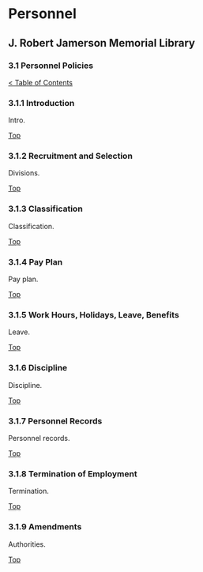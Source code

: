 [0]: ../README.md
[3.1]: personnel-policies.md

# Personnel
## J. Robert Jamerson Memorial Library
### 3.1 Personnel Policies
[< Table of Contents][0]

### 3.1.1 Introduction [](#introduction)
Intro.

[Top][3.1]

### 3.1.2 Recruitment and Selection [](#recruitment-and-selection)
Divisions.

[Top][3.1]

### 3.1.3 Classification [](#classification)
Classification.

[Top][3.1]

### 3.1.4 Pay Plan [](#pay-plan)
Pay plan.

[Top][3.1]

### 3.1.5 Work Hours, Holidays, Leave, Benefits [](#work-hours-holidays-leave-benefits)
Leave.

[Top][3.1]

### 3.1.6 Discipline [](#discipline)
Discipline.

[Top][3.1]

### 3.1.7 Personnel Records [](#personnel-records)
Personnel records.

[Top][3.1]

### 3.1.8 Termination of Employment [](#termination-of-employment)
Termination.

[Top][3.1]

### 3.1.9 Amendments [](#amendments)
Authorities.

[Top][3.1]